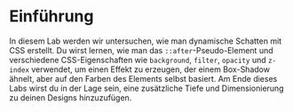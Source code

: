 # Einführung

In diesem Lab werden wir untersuchen, wie man dynamische Schatten mit CSS erstellt. Du wirst lernen, wie man das `::after`-Pseudo-Element und verschiedene CSS-Eigenschaften wie `background`, `filter`, `opacity` und `z-index` verwendet, um einen Effekt zu erzeugen, der einem Box-Shadow ähnelt, aber auf den Farben des Elements selbst basiert. Am Ende dieses Labs wirst du in der Lage sein, eine zusätzliche Tiefe und Dimensionierung zu deinen Designs hinzuzufügen.
